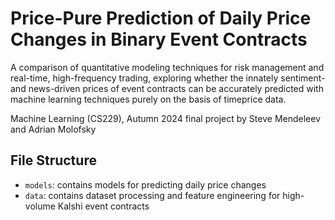 # Price-Pure Prediction of Daily Price Changes in Binary Event Contracts

A comparison of quantitative modeling techniques for risk management and real-time, high-frequency trading, exploring whether the innately sentiment- and news-driven prices of event contracts can be accurately predicted with machine learning techniques purely on the basis of timeprice data. 

Machine Learning (CS229), Autumn 2024 final project by Steve Mendeleev and Adrian Molofsky

## File Structure
- `models`: contains models for predicting daily price changes
- `data`: contains dataset processing and feature engineering for high-volume Kalshi event contracts

